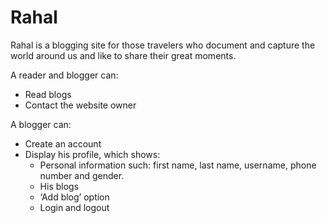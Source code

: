 # Rahal 

Rahal is a blogging site for those travelers who document and capture the world around us and like to share their great moments.

A reader and blogger can:
* Read blogs
* Contact the website owner

A blogger can:
* Create an account
* Display his profile, which shows:
     - Personal information such: first name, last name, username, phone number and gender.
     - His blogs
     - ‘Add blog’ option
     - Login and logout
